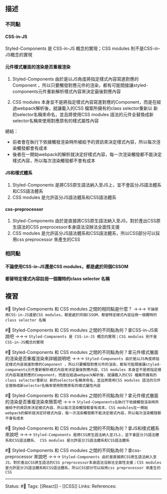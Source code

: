 ## 描述

### 不同點

#### CSS-in-JS 
Styled-Components 是 CSS-in-JS 概念的實現；CSS modules 則不是CSS-in-JS概念的實現

#### 元件樣式層面的渲染是否重複渲染

1. Styled-Components 由於是以JS角度將指定樣式內容寫進對應的Component ，所以只要觸發對應元件的渲染，都有可能間接讓styled-components元件重新解析樣式內容來決定最後對應內容

2. CSS modules 本身並不是將指定樣式內容寫進對應的Component，而是在經過webpack解析後，就讓載入的CSS 檔案所擁有的class selector重新以 新的selector名稱來命名，並且將使用CSS modules 語法的元件全替換成新selector名稱來使用對應原有的樣式屬性內容

總結：
- 前者會在執行下依據觸發渲染時所被給予的資訊來決定樣式內容，所以每次渲染觸發都會有成本
- 後者在一開始webpack的解析就決定好樣式內容，每一次渲染觸發都不能決定樣式內容，所以每次渲染觸發都不會有成本


#### JS和樣式體系

1. Styled-Components 是將CSS原生語法納入至JS上，並不會區分JS語法體系和CSS語法體系
2. CSS modules 是允許區分JS語法體系和CSS語法體系

#### css-preprocessor 
1. Styled-Components 由於是直接將CSS原生語法納入至JS，對於產出CSS原生語法的CSS preprocessor本身語法沒辦法全面性支援
2. CSS modules 是允許區分JS語法體系和CSS語法體系，所以CSS部分可以採用css preprocessor 來產生的CSS


### 相同點

#### 不論使用CSS-in-JS還是CSS modules，都是處於同個CSSOM

#### 都替特定樣式內容註冊一個獨特的class selector 名稱

## 複習

#🧠 Styled-Components 和 CSS modules 之間的相同點是什麼？ ->->-> `不論使用CSS-in-JS還是CSS modules，都是處於同個CSSOM、都替特定樣式內容註冊一個獨特的class selector 名稱`
<!--SR:!2022-12-29,74,250-->

#🧠 Styled-Components 和 CSS modules 之間的不同點為何？拿CSS-in-JS來說吧 ->->-> `Styled-Components 是 CSS-in-JS 概念的實現；CSS modules 則不是CSS-in-JS概念的實現`
<!--SR:!2022-12-29,74,250-->


#🧠 Styled-Components 和 CSS modules 之間的不同點為何？拿元件樣式層面的渲染是否重複渲染來詳細說明吧 ->->-> `Styled-Components 由於是以JS角度將指定樣式內容寫進對應的Component ，所以只要觸發對應元件的渲染，都有可能間接讓styled-components元件重新解析樣式內容來決定最後對應內容、CSS modules 本身並不是將指定樣式內容寫進對應的Component，而是在經過webpack解析後，就讓載入的CSS 檔案所擁有的class selector重新以 新的selector名稱來命名，並且將使用CSS modules 語法的元件全替換成新selector名稱來使用對應原有的樣式屬性內容`
<!--SR:!2023-04-08,131,250-->

#🧠 Styled-Components 和 CSS modules 之間的不同點為何？拿元件樣式層面的渲染是否重複渲染來簡答吧 ->->-> `Styled-Components在執行下依據觸發渲染時所被給予的資訊來決定樣式內容，所以每次渲染觸發都會有成本，CSS modules在一開始webpack的解析就決定好樣式內容，每一次渲染觸發都不能決定樣式內容，所以每次渲染觸發都不會有成本 `
<!--SR:!2023-06-12,174,250-->

#🧠 Styled-Components 和 CSS modules 之間的不同點為何？拿JS和樣式體系來說吧 ->->-> `Styled-Components 是將CSS原生語法納入至JS上，並不會區分JS語法體系和CSS語法體系、 CSS modules 是允許區分JS語法體系和CSS語法體系`
<!--SR:!2023-07-03,189,250-->


#🧠 Styled-Components 和 CSS modules 之間的不同點為何？拿css-preprocessor 來說吧 ->->-> `Styled-Components 由於是直接將CSS原生語法納入至JS，對於產出CSS原生語法的CSS preprocessor本身語法沒辦法全面性支援；CSS modules 是允許區分JS語法體系和CSS語法體系，所以CSS部分可以採用css preprocessor 來產生的CSS`
<!--SR:!2023-07-02,188,250-->


---
Status: #🌱 
Tags:
[[React]] - [[CSS]]
Links:
References: